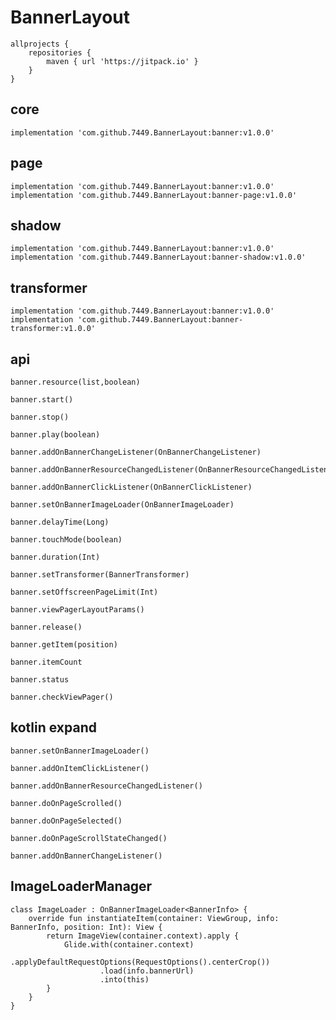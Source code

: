 # BannerLayout

	allprojects {
		repositories {
			maven { url 'https://jitpack.io' }
		}
	}

## core

    implementation 'com.github.7449.BannerLayout:banner:v1.0.0'
    
## page

    implementation 'com.github.7449.BannerLayout:banner:v1.0.0'
    implementation 'com.github.7449.BannerLayout:banner-page:v1.0.0'

## shadow

    implementation 'com.github.7449.BannerLayout:banner:v1.0.0'
    implementation 'com.github.7449.BannerLayout:banner-shadow:v1.0.0'

## transformer

    implementation 'com.github.7449.BannerLayout:banner:v1.0.0'
    implementation 'com.github.7449.BannerLayout:banner-transformer:v1.0.0'
    
## api
    
    banner.resource(list,boolean)
    
    banner.start()
    
    banner.stop()
    
    banner.play(boolean)
    
    banner.addOnBannerChangeListener(OnBannerChangeListener)
    
    banner.addOnBannerResourceChangedListener(OnBannerResourceChangedListener)
    
    banner.addOnBannerClickListener(OnBannerClickListener)
    
    banner.setOnBannerImageLoader(OnBannerImageLoader)
    
    banner.delayTime(Long)
    
    banner.touchMode(boolean)
    
    banner.duration(Int)
    
    banner.setTransformer(BannerTransformer)

    banner.setOffscreenPageLimit(Int)

    banner.viewPagerLayoutParams()

    banner.release()

    banner.getItem(position)

    banner.itemCount

    banner.status

    banner.checkViewPager()
    
## kotlin expand

    banner.setOnBannerImageLoader()

    banner.addOnItemClickListener()

    banner.addOnBannerResourceChangedListener()

    banner.doOnPageScrolled()

    banner.doOnPageSelected()

    banner.doOnPageScrollStateChanged()

    banner.addOnBannerChangeListener()

## ImageLoaderManager

    class ImageLoader : OnBannerImageLoader<BannerInfo> {
        override fun instantiateItem(container: ViewGroup, info: BannerInfo, position: Int): View {
            return ImageView(container.context).apply {
                Glide.with(container.context)
                        .applyDefaultRequestOptions(RequestOptions().centerCrop())
                        .load(info.bannerUrl)
                        .into(this)
            }
        }
    }